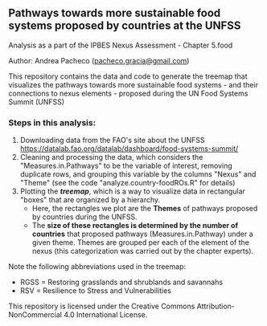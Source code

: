 ## Pathways towards more sustainable food systems proposed by countries at the UNFSS

Analysis as a part of the IPBES Nexus Assessment - Chapter 5.food

Author: Andrea Pacheco (pacheco.gracia@gmail.com)


This repository contains the data and code to generate the treemap that visualizes the pathways towards more sustainable food systems - and their connections to nexus elements - proposed during the UN Food Systems Summit (UNFSS)

### Steps in this analysis:
1. Downloading data from the FAO's site about the UNFSS https://datalab.fao.org/datalab/dashboard/food-systems-summit/
2. Cleaning and processing the data, which considers the "Measures.in.Pathways" to be the variable of interest, removing duplicate rows, and grouping this variable by the columns "Nexus" and "Theme" (see the code "analyze.country-foodROs.R" for details)
3. Plotting the _**treemap**_, which is a way to visualize data in rectangular "boxes" that are organized by a hierarchy.
    - Here, the rectangles we plot are the **Themes** of pathways proposed by countries during the UNFSS.
    - The **size of these rectangles is determined by the number of countries** that proposed pathways (Measures.in.Pathway) under a given theme. Themes are grouped per each of the element of the nexus (this categorization was carried out by the chapter experts). 

Note the following abbreviations used in the treemap:
- RGSS = Restoring grasslands and shrublands and savannahs
- RSV = Resilience to Stress and Vulnerabilities


This repository is licensed under the Creative Commons Attribution-NonCommercial 4.0 International License. 
